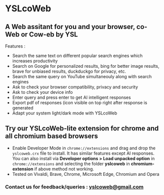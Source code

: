 # YSLcoWeb

## A Web assitant for you and your browser, co-Web or Cow-eb by YSL

Features : 

- Search the same text on different popular search engines which increases productivity
- Search on Google for personalized results, bing for better image results, brave for unbiased results, duckduckgo for privacy, etc.
- Search the same query on YouTube simultaneouly along with search engines
- Ask to check your browser compatibility, privacy and security
- Ask to check your device info
- Enter query and press enter to get AI intelligent responses
- Export pdf of responses (icon visible on top right after response is generated
- Adapt your system light/dark mode with YSLcoWeb

## Try our YSLcoWeb-lite extension for chrome and all chromium based browsers
 
- Enable Developer Mode in `` chrome://extensions `` and drag and drop the ```yslcoweb.crx``` file to install. It has similar features except AI responses. You can also install via **Developer options > Load unpacked option** in ``chrome://extensions`` and selecting the folder **yslcoweb** in **chromium-extension** if above method not working.
- Tested on Vivaldi, Brave, Chrome, Microsoft Edge, Chromium and Opera

### Contact us for feedback/queries : yslcoweb@gmail.com
